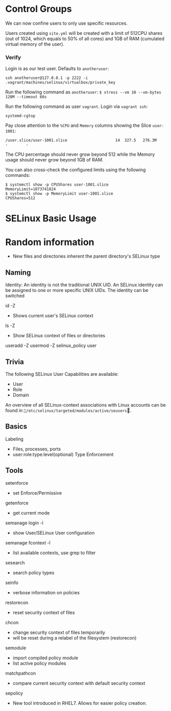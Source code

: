 # Control Groups

We can now confine users to only use specific resources.

Users created using `site.yml` will be created with a limit of 512CPU shares (out of 1024, which equals to 50% of all cores) and 1GB of RAM (cumulated virtual memory of the user).

### Verify
Login is as our test user. Defaults to `anotheruser`:

`ssh anotheruser@127.0.0.1 -p 2222 -i .vagrant/machines/selinux/virtualbox/private_key`

Run the following command as `anotheruser`:
`$ stress --vm 10 --vm-bytes 120M --timeout 60s`

Run the following command as user `vagrant`. Login via `vagrant ssh`:

`systemd-cgtop`

Pay close attention to the `%CPU` and `Memory` columns showing the Slice `user-1001`:

`/user.slice/user-1001.slice                     14  327.5   276.3M        -        -`

The CPU percentage should never grow beyond 512 while the Memory usage should never grow beyond 1GB of RAM.

You can also cross-check the configured limits using the following commands:

```
$ systemctl show -p CPUShares user-1001.slice
MemoryLimit=1073741824
$ systemctl show -p MemoryLimit user-1001.slice
CPUShares=512
```

# SELinux Basic Usage

# Random information
* New files and directories inherent the parent directory's SELinux type

## Naming
Identity: An identity is not the traditional UNIX UID. An SELinux identity can be assigned to one or more specific UNIX UIDs. The identity can be switched

id -Z
- Shows current user's SELinux context

ls -Z
- Show SELinux context of files or directories

useradd -Z
usermod -Z selinux_policy user

## Trivia

The following SELinux User Capabilities are available:
- User
- Role
- Domain

An overview of all SELinux-context associations with Linux accounts can be found in `/etc/selinux/targeted/modules/active/seusers`.

## Basics
Labeling
- Files, processes, ports
- user:role:type:level(optional)
Type Enforcement

## Tools

setenforce
- set Enforce/Permissive

getenforce
- get current mode

semanage login -l
- show User/SELinux User configuration

semanage fcontext -l
- list available contexts, use grep to filter

sesearch
- search policy types

seinfo
- verbose information on policies

restorecon
- reset security context of files

chcon
- change security context of files temporarily
- will be reset during a relabel of the filesystem (restorecon)

semodule
- import compiled policy module
- list active policy modules

matchpathcon
- compare current security context with default security context

sepolicy
- New tool introduced in RHEL7. Allows for easier policy creation.
